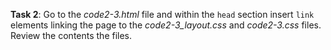 **Task 2**: Go to the _code2-3.html_ file and within the `head` section insert `link` elements linking the page to the _code2-3_layout.css_ and _code2-3.css_ files. Review the contents the files.
